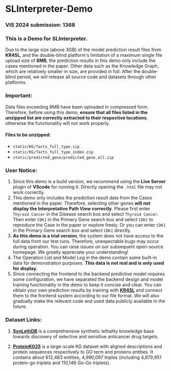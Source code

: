 # SLInterpreter-Demo

### VIS 2024 submission: 1368

### This is a Demo for SLInterpreter.

Due to the large size (above 3GB) of the model prediction result files from **KR4SL**, and the double-blind platform's limitation of a maximum single file upload size of **8MB**, the prediction results in this demo only include the cases mentioned in the paper. Other data such as the Knowledge Graph, which are relatively smaller in size, are provided in full. After the double-blind period, we will release all source code and datasets through other platforms.

### Important:

Data files exceeding 8MB have been uploaded in compressed form. Therefore, before using this demo, **ensure that all files listed in the unzipped list are correctly extracted to their respective locations**, otherwise the functionality will not work properly.

#### Files to be unzipped:

- `static/KG/facts_full_type.zip`
- `static/KG/facts_full_type_index.zip`
- `static/predicted_gene/predicted_gene_all.zip`

### User Notice:

1. Since this demo is a build version, we recommend using the **Live Server** plugin of **VScode** for running it. Directly opening the `.html` file may not work correctly.
2. This demo only includes the prediction result data from the Cases mentioned in the paper. Therefore, selecting other genes **will not display the Interpretative Path View correctly**. Please first enter `Thyroid Cancer` in the Disease search box and select `Thyroid Cancer`. Then enter `CDK1` in the Primary Gene search box and select `CDK1` to reproduce the Case in the paper or explore freely. Or you can enter `CDK1` in the Primary Gene search box and select `CDK1` directly.
3. **As this demo is a trial version**, the system does not have access to the full data from our test runs. Therefore, unexpectable bugs may occur during operation. You can raise issues on our subsequent open-source homepage. We greatly appreciate your understanding!
4. The Operation List and Model Log in the demo contain some built-in data for demonstration purposes. **This data is not real and is only used for display.** 
5. Since connecting the frontend to the backend predictive model requires some configuration, we have separated the backend design and model training functionality in the demo to keep it concise and clear. You can obtain your own prediction results by training with **[KR4SL](https://github.com/JieZheng-ShanghaiTech/KR4SL)** and connect them to the frontend system according to our file format. We will also gradually make the relevant code and used data publicly available in the future.


### Dataset Links:
1. [**SynLethDB**](https://synlethdb.sist.shanghaitech.edu.cn/v2/#/) is a comprehensive synthetic lethality knowledge base towards discovery of selective and sensitive anticancer drug targets.

2. [**ProteinKG25**](https://www.zjukg.org/project/ProteinKG25/) is a large-scale KG dataset with aligned descriptions and protein sequences respectively to GO term and proteins entities. It contains about 612,483 entities, 4,990,097 triples (including 4,879,951 protein-go triplets and 110,146 Go-Go triplets). 